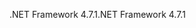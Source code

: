 <span data-ttu-id="ea86d-101">.NET Framework 4.7.1</span><span class="sxs-lookup"><span data-stu-id="ea86d-101">.NET Framework 4.7.1</span></span>
